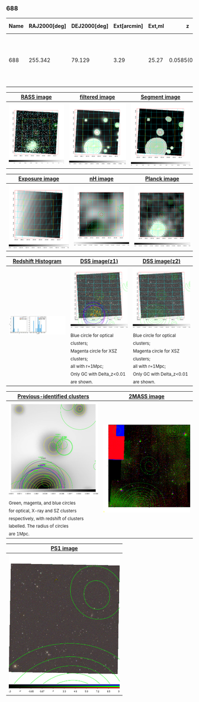 <div STYLE="page-break-after: always;"></div>

### 688

|Name|RAJ2000[deg]|DEJ2000[deg] |Ext[arcmin]| Ext,ml | z | z_src| C|GC(XSZ,Delta_z<0.01)| GC(OPT,Delta_z<0.01)|GC| R_sig[arcmin] | R500[arcmin] | R500[Mpc]| CRsig[c/s] | CR500[c/s] |L500[1E44 erg/s]|F500[1E-12 erg/s/cm^2]| M500[1E14 Msun]|Tx[keV]|Cnt_sig|Beta|Rc[arcmin]|Comment|Alias|
|---|---|---|---|---|---|------|---|--------|---------|----------|---|---|---|---|---|---|---|---|---|---|---|---|---|---|
|688| 255.342| 79.129| 3.29| 25.27| 0.0585(0.005)| z1,| G| -| -| N, W| 13.675| 7.227| 0.491| 0.035(0.017)| 0.000(0.015)| 0.039(0.009)| 0.470(0.108)| 0.36(0.04)| 1.15(0.09)| 68.3| 0.924(-0.098+0.056)| 4.857(-0.694+0.596)| An X-ray cluster with $z$ = 0.1780 and offset = 0.51 Mpc(7.47 arcmin),| t149|

|[RASS image](../image/688/688_img.pdf)|[filtered image](../image/688/688_fil.pdf)|[Segment image](../image/688/688_seg.pdf)|
|-------------------|--------------------|-------------------|
| <img src="../image/688/688_img.png" width="300">  | <img src="../image/688/688_fil.png" width="300">   | <img src="../image/688/688_seg.png" width="300">  |

|[Exposure image](../image/688/688_mex.pdf)| [nH image](../image/688/688_nh.pdf)| [Planck image](../image/688/688_p.pdf)|
|-------------------|--------------------|-------------------|
|<img src="../image/688/688_mex.png" width="300">   | <img src="../image/688/688_nh.png" width="300">    | <img src="../image/688/688_p.png" width="300"> |

|[Redshift Histogram](../image/688/688_zg.pdf) | [DSS image(z1)](../image/688/688_dss_z1.pdf)      |  [DSS image(z2)](../image/688/688_dss_z2.pdf)    |
|-------------------|--------------------|-------------------|
|<img src="../image/688/688_zg.png" width="300"> |<img src="../image/688/688_dss_z1.png" width="300"> <sub><br>Blue circle for optical clusters; <br>Magenta circle for XSZ clusters; <br>all with r=1Mpc; <br>Only GC with Delta_z<0.01 are shown. </sub>| <img src="../image/688/688_dss_z2.png" width="300"><sub><br>Blue circle for optical clusters; <br>Magenta circle for XSZ clusters; <br>all with r=1Mpc; <br>Only GC with Delta_z<0.01 are shown. </sub> |

|[Previous-identified clusters](../image/688/688_gc.pdf) | [2MASS image](../image/688/688_2mass.pdf)      |
|-------------------|-------------------|
|<img src=../image/688/688_gc.png width="300"> <br><sub>Green, magenta, and blue circles <br>for optical, X-ray and SZ clusters <br>respectively, with redshift of clusters <br>labelled. The radius of circles <br>are 1Mpc.</sub>|<img src="../image/688/688_2mass.png" width="300">  |

|[PS1 image](../image/688/688_ps1.pdf)            |
|-------------------|
| <img src="../image/688/688_ps1.png" width="300">  |
